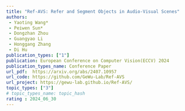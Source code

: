 ```yaml
---  
title: "Ref-AVS: Refer and Segment Objects in Audio-Visual Scenes"  
authors:  
 - Yaoting Wang*
 - Peiwen Sun*
 - Dongzhan Zhou
 - Guangyao Li
 - Honggang Zhang
 - Di Hu
publication_types: ["1"]  
publication: European Conference on Computer Vision(ECCV) 2024
publication_types_name: Conference Paper  
url_pdf:  https://arxiv.org/abs/2407.10957
url_code: https://github.com/GeWu-Lab/Ref-AVS
url_project: https://gewu-lab.github.io/Ref-AVS/
topic_types: ["3"]
# topic_types_name: topic_hash
rating : 2024_06_30
---  
```

